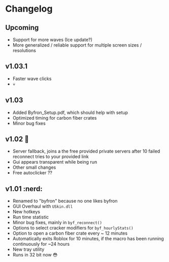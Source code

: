 # Changelog

## Upcoming
- Support for more waves (Ice update?)
- More generalized / reliable support for multiple screen sizes / resolutions

## v1.03.1
- Faster wave clicks
- 💀
## v1.03
- Added Byfron_Setup.pdf, which should help with setup
- Optimized timing for carbon fiber crates
- Minor bug fixes

## v1.02 :moyai:
- Server fallback, joins a the free provided private servers after 10 failed reconnect tries to your provided link
- Gui appears transparent while being run
- Other small changes
- Free autoclicker ??

## v1.01 :nerd:
- Renamed to "byfron" because no one likes byfron
- GUI Overhaul with `USkin.dll`
- New hotkeys
- Run time statistic
- Minor bug fixes, mainly in `byf_reconnect()`
- Options to select cracker modifiers for `byf_hourlyStats()`
- Option to open a carbon fiber crate every ~ 12 minutes
- Automatically exits Roblox for 10 minutes, if the macro has been running continuously for ~24 hours
- New tray utility
- Runs in 32 bit now :flushed:

